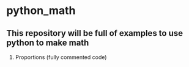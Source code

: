 # python_math

## This repository will be full of examples to use python to make math 

1. Proportions (fully commented code)
